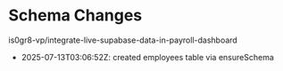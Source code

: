 # Schema Changes
is0gr8-vp/integrate-live-supabase-data-in-payroll-dashboard
- 2025-07-13T03:06:52Z: created employees table via ensureSchema
